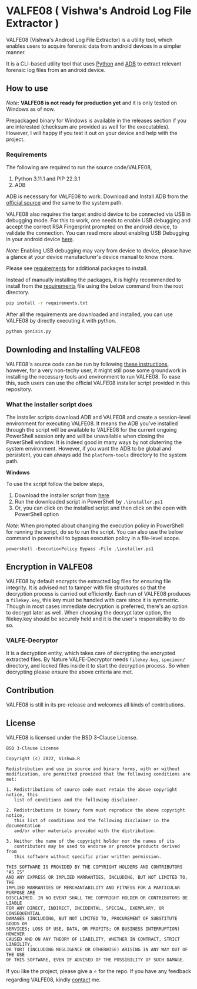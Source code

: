 # VALFE08 ( Vishwa's Android Log File Extractor )

VALFE08 (Vishwa's Android Log File Extractor) is a utility tool, which enables users to acquire forensic data from android devices in a simpler manner.

It is a CLI-based utility tool that uses [Python](https://www.python.org/) and [ADB](https://developer.android.com/studio/command-line/adb) to extract relevant forensic log files from an android device.

## How to use

_Note:_
**VALFE08 is not ready for production yet** and it is only tested on Windows as of now.

<!-- _Note:_
 Please read the DISCLAIMER before using the tool. -->

Prepackaged binary for Windows is available in the releases section if you are interested (checksum are provided as well for the executables). However, I will happy if you test it out on your device and help with the project.

### Requirements

The following are required to run the source code/VALFE08,

1. Python 3.11.1 and PIP 22.3.1
2. ADB

ADB is necessary for VALFE08 to work. Download and Install ADB from the [official source](https://developer.android.com/studio/releases/platform-tools#downloads) and the same to the system path.

VALFE08 also requires the target android device to be connected via USB in debugging mode. For this to work, one needs to enable USB debugging and accept the correct RSA Fingerprint prompted on the android device, to validate the connection. You can read more about enabling USB Debugging in your android device [here](https://developer.android.com/studio/debug/dev-options#enable).

_Note:_
Enabling USB debugging may vary from device to device, please have a glance at your device manufacturer's device manual to know more.

Please see [requirements](https://github.com/code-reaper08/VALFE08/blob/main/requirements.txt) for additional packages to install.

Instead of manually installing the packages, it is highly recommended to install from the [requirements](https://github.com/code-reaper08/VALFE08/blob/main/requirements.txt) file using the below command from the root directory.

```bash
pip install -r requirements.txt
```

After all the requirements are downloaded and installed, you can use VALFE08 by directly executing it with python.

```bash
python genisis.py
```

## Downloding and Installing VALFE08

VALFE08's source code can be run by following [these instructions](https://github.com/code-reaper08/VALFE08#how-to-use), however, for a very non-techy user, it might still pose some groundwork in installing the necessary tools and environment to run VALFE08. To ease this, such users can use the official VALFE08 installer script provided in this repository.

### What the installer script does

The installer scripts download ADB and VALFE08 and create a session-level environment for executing VALFE08. It means the ADB you've installed through the script will be available to VALFE08 for the current ongoing PowerShell session only and will be unavailable when closing the PowerShell window. It is indeed good in many ways by not cluterring the system environment. However, if you want the ADB to be global and persistent, you can always add the `platform-tools` directory to the system path.

**Windows**

To use the script follow the below steps,

1. Download the installer script from [here](https://raw.githubusercontent.com/code-reaper08/VALFE08/main/scripts/install.ps1)
2. Run the downloaded script in PowerShell by `.\installer.ps1`
3. Or, you can click on the installed script and then click on the open with PowerShell option

_Note:_
When prompted about changing the execution policy in PowerShell for running the script, do so to run the script. You can also use the below command in powershell to bypass execution policy in a file-level scope.

`powershell -ExecutionPolicy Bypass -File .\installer.ps1`

## Encryption in VALFE08

VALFE08 by default encrypts the extracted log files for ensuring file integrity. It is advised not to tamper with file structures so that the decryption process is carried out efficiently. Each run of VALFE08 produces a `filekey.key`, this key must be handled with care since it is symmetric. Though in most cases immediate decryption is preferred, there's an option to decrypt later as well. When choosing the decrypt later option, the filekey.key should be securely held and it is the user's responsibility to do so.

### VALFE-Decryptor

It is a decryption entity, which takes care of decrypting the encrypted extracted files. By Nature VALFE-Decryptor needs `filekey.key`, `specimen/` directory, and locked files inside it to start the decryption process. So when decrypting please ensure the above criteria are met.

## Contribution

VALFE08 is still in its pre-release and welcomes all kinds of contributions.

<!-- Please read [CONTRIBUTING]() file to know more about how to contribute and what contribution methods the projects follow. -->

## License

VALFE08 is licensed under the BSD 3-Clause License.

```
BSD 3-Clause License

Copyright (c) 2022, Vishwa.R

Redistribution and use in source and binary forms, with or without
modification, are permitted provided that the following conditions are met:

1. Redistributions of source code must retain the above copyright notice, this
   list of conditions and the following disclaimer.

2. Redistributions in binary form must reproduce the above copyright notice,
   this list of conditions and the following disclaimer in the documentation
   and/or other materials provided with the distribution.

3. Neither the name of the copyright holder nor the names of its
   contributors may be used to endorse or promote products derived from
   this software without specific prior written permission.

THIS SOFTWARE IS PROVIDED BY THE COPYRIGHT HOLDERS AND CONTRIBUTORS "AS IS"
AND ANY EXPRESS OR IMPLIED WARRANTIES, INCLUDING, BUT NOT LIMITED TO, THE
IMPLIED WARRANTIES OF MERCHANTABILITY AND FITNESS FOR A PARTICULAR PURPOSE ARE
DISCLAIMED. IN NO EVENT SHALL THE COPYRIGHT HOLDER OR CONTRIBUTORS BE LIABLE
FOR ANY DIRECT, INDIRECT, INCIDENTAL, SPECIAL, EXEMPLARY, OR CONSEQUENTIAL
DAMAGES (INCLUDING, BUT NOT LIMITED TO, PROCUREMENT OF SUBSTITUTE GOODS OR
SERVICES; LOSS OF USE, DATA, OR PROFITS; OR BUSINESS INTERRUPTION) HOWEVER
CAUSED AND ON ANY THEORY OF LIABILITY, WHETHER IN CONTRACT, STRICT LIABILITY,
OR TORT (INCLUDING NEGLIGENCE OR OTHERWISE) ARISING IN ANY WAY OUT OF THE USE
OF THIS SOFTWARE, EVEN IF ADVISED OF THE POSSIBILITY OF SUCH DAMAGE.

```

If you like the project, please give a ⭐ for the repo. If you have any feedback regarding VALFE08, kindly [contact](https://cr08.netlify.app/en/contact/) me.
